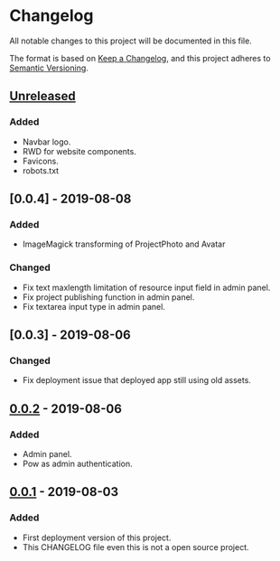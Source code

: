 # Changelog
All notable changes to this project will be documented in this file.

The format is based on [Keep a Changelog](https://keepachangelog.com/en/1.0.0/),
and this project adheres to [Semantic Versioning](https://semver.org/spec/v2.0.0.html).

## [Unreleased]
### Added
- Navbar logo.
- RWD for website components.
- Favicons.
- robots.txt

## [0.0.4] - 2019-08-08
### Added
- ImageMagick transforming of ProjectPhoto and Avatar

### Changed
- Fix text maxlength limitation of resource input field in admin panel.
- Fix project publishing function in admin panel.
- Fix textarea input type in admin panel.

## [0.0.3] - 2019-08-06
### Changed
- Fix deployment issue that deployed app still using old assets.

## [0.0.2] - 2019-08-06
### Added
- Admin panel.
- Pow as admin authentication.

## [0.0.1] - 2019-08-03
### Added
- First deployment version of this project.
- This CHANGELOG file even this is not a open source project.

[Unreleased]: https://github.com/ccmikechen/Birdiy-server/compare/v0.0.1...HEAD
[0.0.2]: https://github.com/ccmikechen/Birdiy-server/releases/tag/v0.0.2
[0.0.1]: https://github.com/ccmikechen/Birdiy-server/releases/tag/v0.0.1
